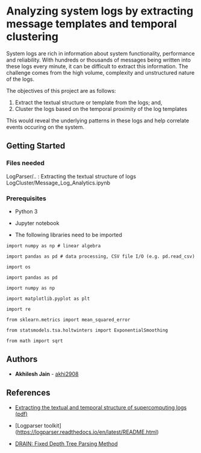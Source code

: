 # Analyzing system logs by extracting message templates and temporal clustering 

System logs are rich in information about system functionality, performance and reliability. With hundreds or thousands of messages being written into these logs every minute, it can be difficult to extract this information. The challenge comes from the high volume, complexity and unstructured nature of the logs. 

The objectives of this project are as follows:
1.	Extract the textual structure or template from the logs; and, 
2.	Cluster the logs based on the temporal proximity of the log templates

This would reveal the underlying patterns in these logs and help correlate events occuring on the system. 

## Getting Started

### Files needed

  LogParser/.. : Extracting the textual structure of logs
  LogCluster/Message_Log_Analytics.ipynb 

### Prerequisites

* Python 3

* Jupyter notebook

* The following libraries need to be imported 

```
import numpy as np # linear algebra

import pandas as pd # data processing, CSV file I/O (e.g. pd.read_csv)

import os

import pandas as pd

import numpy as np

import matplotlib.pyplot as plt

import re

from sklearn.metrics import mean_squared_error

from statsmodels.tsa.holtwinters import ExponentialSmoothing

from math import sqrt
```

## Authors

* **Akhilesh Jain** - [akhi2908](https://github.com/akhi2908)

## References

* [Extracting the textual and temporal structure of supercomputing logs](https://www-users.cs.umn.edu/~chandra/papers/hipc09/paper.pdf) [(pdf)](https://ieeexplore.ieee.org/document/5433202)

* [Logparser toolkit] (https://logparser.readthedocs.io/en/latest/README.html)

* [DRAIN: Fixed Depth Tree Parsing Method](http://jmzhu.logpai.com/pub/pjhe_icws2017.pdf)

